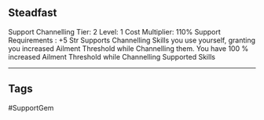 ## Steadfast
Support
Channelling
Tier: 2
Level: 1
Cost Multiplier: 110%
Support Requirements : +5 Str
Supports Channelling Skills you use yourself, granting you increased Ailment Threshold while Channelling them.
You have 100 % increased Ailment Threshold while Channelling Supported Skills

---
## Tags
#SupportGem
